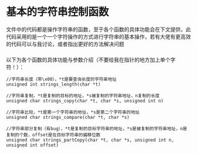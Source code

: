 # 基本的字符串控制函数

文件中的代码都是操作字符串的函数，至于各个函数的具体功能会在下文提供，此代码采用的是一个一个字符操作的方式进行字符串的基本操作，若有大佬有更高效的代码可以与我讨论，或者指出更好的方法解决问题
###
以下为各个函数的具体功能与参数介绍（不要给我在指针的地方加上单个字符！）：  
```
//字符串长度（带\x00），*t是要查询长度的字符串地址
unsigned int strings_length(char *t)

//字符串复制，*t是复制的目标的地址，*s被复制的字符串地址，n复制的长度
unsigned char strings_copy(char *t, char *s, unsigned int n)

//字符串比较，*t是第一个字符串的地址，*s是第二个字符串的地址
unsigned char strings_compare(char *t, char *s)

//字符串部分复制（有bug），*t是复制的目标字符串的地址，*s是被复制的字符串地址，n是复制的个数，offset是在目标字符串的偏移位数
unsigned char strings_partCopy(char *t, char *s, unsigned int n, unsigned int offset)
```
